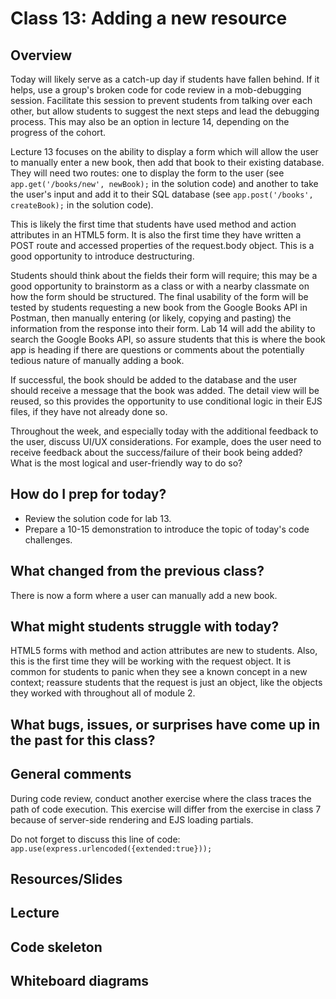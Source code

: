 # Class 13: Adding a new resource

## Overview

Today will likely serve as a catch-up day if students have fallen behind. If it helps, use a group's broken code for code review in a mob-debugging session. Facilitate this session to prevent students from talking over each other, but allow students to suggest the next steps and lead the debugging process. This may also be an option in lecture 14, depending on the progress of the cohort.

Lecture 13 focuses on the ability to display a form which will allow the user to manually enter a new book, then add that book to their existing database. They will need two routes: one to display the form to the user (see `app.get('/books/new', newBook);` in the solution code) and another to take the user's input and add it to their SQL database (see `app.post('/books', createBook);` in the solution code).

This is likely the first time that students have used method and action attributes in an HTML5 form. It is also the first time they have written a POST route and accessed properties of the request.body object. This is a good opportunity to introduce destructuring.

Students should think about the fields their form will require; this may be a good opportunity to brainstorm as a class or with a nearby classmate on how the form should be structured. The final usability of the form will be tested by students requesting a new book from the Google Books API in Postman, then manually entering (or likely, copying and pasting) the information from the response into their form. Lab 14 will add the ability to search the Google Books API, so assure students that this is where the book app is heading if there are questions or comments about the potentially tedious nature of manually adding a book.

If successful, the book should be added to the database and the user should receive a message that the book was added. The detail view will be reused, so this provides the opportunity to use conditional logic in their EJS files, if they have not already done so.

Throughout the week, and especially today with the additional feedback to the user, discuss UI/UX considerations. For example, does the user need to receive feedback about the success/failure of their book being added? What is the most logical and user-friendly way to do so?

## How do I prep for today?

- Review the solution code for lab 13.
- Prepare a 10-15 demonstration to introduce the topic of today's code challenges.

## What changed from the previous class?

There is now a form where a user can manually add a new book.

## What might students struggle with today?

HTML5 forms with method and action attributes are new to students. Also, this is the first time they will be working with the request object. It is common for students to panic when they see a known concept in a new context; reassure students that the request is just an object, like the objects they worked with throughout all of module 2. 

## What bugs, issues, or surprises have come up in the past for this class?

## General comments

During code review, conduct another exercise where the class traces the path of code execution. This exercise will differ from the exercise in class 7 because of server-side rendering and EJS loading partials.

Do not forget to discuss this line of code: `app.use(express.urlencoded({extended:true}));
`

## Resources/Slides

## Lecture

## Code skeleton

## Whiteboard diagrams
